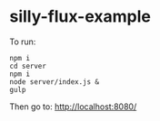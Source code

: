 silly-flux-example
==================
To run:
```shell
npm i
cd server
npm i
node server/index.js &
gulp
```

Then go to: [http://localhost:8080/](http://localhost:8080/)

